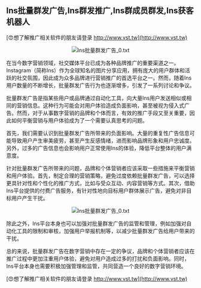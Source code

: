 ## **Ins批量群发广告,Ins群发推广,Ins群成员群发,Ins获客机器人**

[😍想了解推广相关软件的朋友请登录 http://www.vst.tw](http://www.vst.tw)

 <center><img src="https://vst.tw/MP4/tuiguang/png/7.png" alt="Ins批量群发广告_0.txt"></center>

在当今数字营销领域，社交媒体平台已成为各种品牌推广的重要渠道之一。Instagram（简称Ins）作为全球知名的图片分享应用，拥有庞大的用户群体和活跃的社交氛围，因此成为众多品牌进行营销推广的首选平台之一。然而，随着Ins用户数量的不断增长，批量群发广告行为也逐渐增多，引发了一系列讨论和争议。

批量群发广告是指某些用户或品牌通过自动化工具，向大量Ins用户发送相似或相同的营销信息。这种行为可能会对用户体验造成负面影响，甚至被视为侵入式广告。然而，对于从事数字营销的品牌和个体而言，有效的推广手段又至关重要，因此如何平衡营销与用户体验成为了一个需要认真思考的问题。

首先，我们需要认识到批量群发广告所带来的负面影响。大量的重复性广告信息可能导致用户产生审美疲劳，甚至产生反感情绪，进而影响品牌形象和用户忠诚度。另外，过多的广告信息也会影响用户正常使用Ins的体验，降低平台整体的用户满意度。

针对批量群发广告所带来的问题，品牌和个体营销者应该采取一些措施来平衡营销和用户体验。首先，制定合理的营销策略，避免过度依赖批量群发广告，可以选择更具针对性和个性化的推广方式，比如与受众互动、内容营销等方式。其次，借助Ins平台提供的付费广告服务，有针对性地向目标用户群体展示广告，避免对非目标用户产生干扰。

 <center><img src="https://vst.tw/MP4/tuiguang/png/7.png" alt="Ins批量群发广告_0.txt"></center>

除此之外，Ins平台本身也可以加强对批量群发广告的监管和管理，例如加强对自动化工具的限制和审核，加强用户举报机制等，以减少批量群发广告给用户带来的干扰。

总的来说，批量群发广告在数字营销中存在一定的争议，品牌和个体营销者应该在推广过程中更加注重用户体验，避免对用户造成过多的打扰和负面影响。同时，Ins平台本身也需要积极加强管理和监管，共同营造一个良好的数字营销环境。

[😍想了解推广相关软件的朋友请登录 http://www.vst.tw](http://www.vst.tw)



